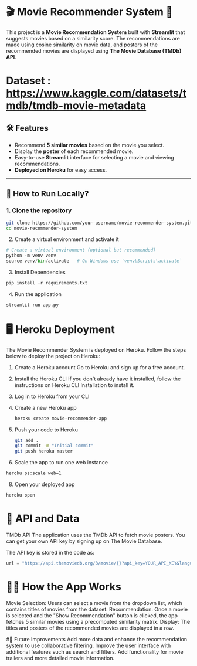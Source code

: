 # 🎬 Movie Recommender System 🍿

This project is a **Movie Recommendation System** built with **Streamlit** that suggests movies based on a similarity score. The recommendations are made using cosine similarity on movie data, and posters of the recommended movies are displayed using **The Movie Database (TMDb) API**.

# Dataset : https://www.kaggle.com/datasets/tmdb/tmdb-movie-metadata

## 🛠️ Features

- Recommend **5 similar movies** based on the movie you select.
- Display the **poster** of each recommended movie.
- Easy-to-use **Streamlit** interface for selecting a movie and viewing recommendations.
- **Deployed on Heroku** for easy access.

---

## 🚀 How to Run Locally?

### 1. Clone the repository

```bash
git clone https://github.com/your-username/movie-recommender-system.git
cd movie-recommender-system
```

2. Create a virtual environment and activate it
```python
# Create a virtual environment (optional but recommended)
python -m venv venv
source venv/bin/activate   # On Windows use `venv\Scripts\activate`
```
3. Install Dependencies
```python
pip install -r requirements.txt
```
4. Run the application
```python
streamlit run app.py
```

# 🖥️ Heroku Deployment
The Movie Recommender System is deployed on Heroku. Follow the steps below to deploy the project on Heroku:

1. Create a Heroku account
Go to Heroku and sign up for a free account.

2. Install the Heroku CLI
If you don't already have it installed, follow the instructions on Heroku CLI Installation to install it.

3. Log in to Heroku from your CLI

4. Create a new Heroku app
   ```bash
   heroku create movie-recommender-app
   ```
5. Push your code to Heroku
   ```bash
   git add .
   git commit -m "Initial commit"
   git push heroku master
   ```
6. Scale the app to run one web instance
```bash
heroku ps:scale web=1
```
8. Open your deployed app
```bash
heroku open
```
# 🔧 API and Data
TMDb API
The application uses the TMDb API to fetch movie posters. You can get your own API key by signing up on The Movie Database.

The API key is stored in the code as:
```python
url = "https://api.themoviedb.org/3/movie/{}?api_key=YOUR_API_KEY&language=en-US"
```
# 👩‍💻 How the App Works
Movie Selection: Users can select a movie from the dropdown list, which contains titles of movies from the dataset.
Recommendation: Once a movie is selected and the "Show Recommendation" button is clicked, the app fetches 5 similar movies using a precomputed similarity matrix.
Display: The titles and posters of the recommended movies are displayed in a row.

#🔮 Future Improvements
Add more data and enhance the recommendation system to use collaborative filtering.
Improve the user interface with additional features such as search and filters.
Add functionality for movie trailers and more detailed movie information.


